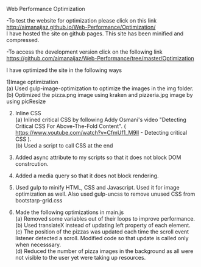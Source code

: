 Web Performance Optimization

-To test the website for optimization please click on this link http://aimanaijaz.github.io/Web-Performance/Optimization/   
I have hosted the site on github pages. This site has been minified and compressed. 

-To access the development version click on the following link    https://github.com/aimanaijaz/Web-Performance/tree/master/Optimization

I have optimized the site in the following ways

1)Image optimization    
(a) Used gulp-image-optimization to optimize the images in the img folder.   
(b) Optimized the pizza.png image using kraken and pizzeria.jpg image by using picResize

2) Inline CSS    
(a) Inlined critical CSS by following Addy Osmani's video "Detecting Critical CSS For Above-The-Fold Content". ( https://www.youtube.com/watch?v=CfmUf1_M9lI - Detecting critical CSS ).   
(b) Used a script to call CSS at the end

3) Added async attribute to my scripts so that it does not block DOM constrcution.

4) Added a media query so that it does not block rendering.

5) Used gulp to minify HTML, CSS and Javascript. Used it for image optimization as well. Also used gulp-uncss to remove unused CSS from bootstarp-grid.css

6) Made the following optimizations in main.js   
(a) Removed some variables out of their loops to improve performance.   
(b) Used translateX instead of updating left property of each element.   
(c) The position of the pizzas was updated each time the scroll event listener detected a scroll. Modified code so that update is called only when necesssary.   
(d) Reduced the number of pizza images in the background as all were not visible to the user yet were taking up resources.   

